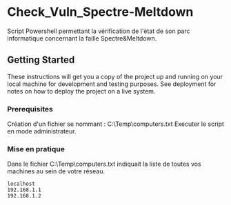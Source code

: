 # Check_Vuln_Spectre-Meltdown
Script Powershell permettant la vérification de l'état de son parc informatique concernant la faille Spectre&amp;Meltdown.

## Getting Started

These instructions will get you a copy of the project up and running on your local machine for development and testing purposes. See deployment for notes on how to deploy the project on a live system.

### Prerequisites

Création d'un fichier se nommant : C:\Temp\computers.txt
Executer le script en mode administrateur.

### Mise en pratique

Dans le fichier C:\Temp\computers.txt indiquait la liste de toutes vos machines au sein de votre réseau.

```
localhost
192.168.1.1
192.168.1.2
```


